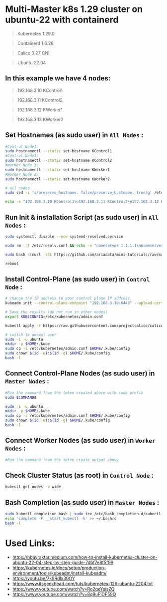 # Multi-Master k8s 1.29 cluster on ubuntu-22 with containerd

> Kubernetes 1.29.0

> Containerd 1.6.26

> Calico 3.27 CNI

>Ubuntu 22.04

## In this example we have 4 nodes:

> 192.168.3.10 KControl1

> 192.168.3.11 KControl2

> 192.168.3.12 KWorker1

> 192.168.3.13 KWorker2

## Set Hostnames (as sudo user) in `All Nodes` :
```bash
#Control Node1:
sudo hostnamectl --static set-hostname KControl1
#Control Node1:
sudo hostnamectl --static set-hostname KControl2
#Worker Node 1:
sudo hostnamectl --static set-hostname KWorker1
#Worker Node 2:
sudo hostnamectl --static set-hostname KWorker2

# all nodes
sudo sed -i 's/preserve_hostname: false/preserve_hostname: true/g' /etc/cloud/cloud.cfg

echo -e "192.168.3.10 KControl1\n192.168.3.11 KControl2\n192.168.3.12 KWorker1\n192.168.3.13 KWorker2" | sudo tee -a /etc/hosts
```

## Run Init & installation Script (as sudo user) in `All Nodes` :
```bash
sudo systemctl disable --now systemd-resolved.service

sudo rm -rf /etc/resolv.conf && echo -e "nameserver 1.1.1.1\nnameserver 8.8.4.4\n" | sudo tee /etc/resolv.conf

sudo bash <(curl -sSL https://github.com/ariadata/mini-tutorials/raw/main/devops/kubernetes/1.29/k8s-ubuntu-22.sh)

reboot
```

## Install Control-Plane (as sudo user) in `Control Node` :
```bash
# change the IP address to your control plane IP address
kubeadm init --control-plane-endpoint "192.168.3.10:6443" --upload-certs --kubernetes-version 1.29.0 --pod-network-cidr=10.10.0.0/16

# Save the results (do not run in other nodes)
export KUBECONFIG=/etc/kubernetes/admin.conf

kubectl apply -f https://raw.githubusercontent.com/projectcalico/calico/v3.27.0/manifests/calico.yaml

# switch to normal user
sudo -i -u ubuntu
mkdir -p $HOME/.kube
sudo cp -i /etc/kubernetes/admin.conf $HOME/.kube/config
sudo chown $(id -u):$(id -g) $HOME/.kube/config
bash -l
```
## Connect Control-Plane Nodes (as sudo user) in `Master Nodes` :
```bash
#Run the command from the token created above with sudo prefix
sudo $COMMAND$

sudo -i -u ubuntu
mkdir -p $HOME/.kube
sudo cp -i /etc/kubernetes/admin.conf $HOME/.kube/config
sudo chown $(id -u):$(id -g) $HOME/.kube/config
bash -l
```

## Connect Worker Nodes (as sudo user) in `Worker Nodes` :
```bash
#Run the command from the token create output above
```

## Check Cluster Status (as root) in `Control Node` :
```bash
kubectl get nodes -o wide
```

## Bash Completion (as sudo user) in `Master Nodes` :
```bash
sudo kubectl completion bash | sudo tee /etc/bash_completion.d/kubectl > /dev/null
echo 'complete -F __start_kubectl -k' >> ~/.bashrc
bash -l
```


# Used Links:
- https://hbayraktar.medium.com/how-to-install-kubernetes-cluster-on-ubuntu-22-04-step-by-step-guide-7dbf7e8f5f99
- https://kubernetes.io/docs/setup/production-environment/tools/kubeadm/install-kubeadm/
- https://youtu.be/7k9Rdlx30OY
- https://www.itsgeekhead.com/tuts/kubernetes-126-ubuntu-2204.txt
- https://www.youtube.com/watch?v=Ro2qeYeisZQ
- https://www.youtube.com/watch?v=8q9uPjDF59Q
